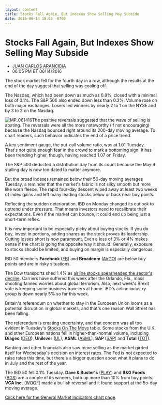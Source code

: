 ```yaml
---
layout: content
title: Stocks Fall Again, But Indexes Show Selling May Subside
date: 2016-06-14 18:05 -0700
---
```



Stocks Fall Again, But Indexes Show Selling May Subside
========================================================




* [JUAN CARLOS ARANCIBIA](https://www.investors.com/author/arancibiaj/ "Posts by JUAN CARLOS ARANCIBIA")
* 06:05 PM ET 06/14/2016




The stock market fell for the fourth day in a row, although the results at the end of the day suggest that selling was cooling off.


The Nasdaq, which had been down as much as 0.8%, closed with a minimal loss of 0.1%. The S&P 500 also ended down less than 0.2%. Volume rose on both major exchanges. Losers led winners by nearly 2 to 1 on the NYSE and by 3 to 2 on the Nasdaq.


![MP_061416](https://www.investors.com/wp-content/uploads/2016/06/MP_061416.jpg)The positive reversals suggested that the wave of selling is abating. The reversals were all the more noteworthy (if not encouraging) because the Nasdaq bounced right around its 200-day moving average. To chart readers, such behavior indicates the end of a price trend.


A key sentiment gauge, the put-call volume ratio, was at 1.01 Tuesday. That's not quite enough fear in the crowd to mark a bottoming sign. It has been trending higher, though, having reached 1.07 on Friday.


The S&P 500 deducted a distribution day from its count because the May 9 stalling day is now too dated to matter anymore.


But the broad indexes remained below their 50-day moving averages Tuesday, a reminder that the market's fabric is not silky smooth but more like worn fleece. The rapid four-day descent wiped away at least two weeks of index gains and left many leading stocks below or back near buy points.


Reflecting the sudden deterioration, IBD on Monday changed its outlook to uptrend under pressure. That means investors need to recalibrate their expectations. Even if the market can bounce, it could end up being just a short-term reflex.


It is now important to be especially picky about buying stocks. If you do buy, invest in portions, adding shares as the stock proves its leadership. Cutting losses short is now paramount. Even a loss of 3% or 4% makes sense if the chart is going the opposite way it should. Generally, exposure to stocks should be limited, and buying on margin is especially dangerous.


IBD 50 members **Facebook** ([FB](https://research.investors.com/quote.aspx?symbol=FB)) and **Broadcom** ([AVGO](https://research.investors.com/quote.aspx?symbol=AVGO)) are below buy points and are in risky situations.


The Dow transports shed 1.4% as [airline stocks spearheaded the sector's decline](https://www.investors.com/news/airline-stocks-continue-to-plummet-amid-perfect-storm/). Carriers have suffered this week after the Orlando, Fla., mass shooting fanned worries about global terrorism. Also, next week's Brexit vote is keeping some business travelers at home. IBD's airline industry group is down nearly 5% so far this week.


Britain's referendum on whether to stay in the European Union looms as a potential disruption in global markets, and that's one reason Wall Street has been falling.


The referendum is creating uncertainty, and that concern was all too evident in Tuesday's [Stocks On The Move](http://research.investors.com/stocksonthemove.aspx?stklist=downs) table. Some stocks from the U.K. and other European nations fell in higher-than-normal volume, including **Diageo** ([DEO](https://research.investors.com/quote.aspx?symbol=DEO)), **Unilever** ([UL](https://research.investors.com/quote.aspx?symbol=UL)), **ASML** ([ASML](https://research.investors.com/quote.aspx?symbol=ASML)), **SAP** ([SAP](https://research.investors.com/quote.aspx?symbol=SAP)) and **Total** ([TOT](https://research.investors.com/quote.aspx?symbol=TOT)).


Banking and other financials also saw more selling as the market girded itself for Wednesday's decision on interest rates. The Fed is not expected to raise rates this time, but there's a bigger question about what it plans to do in July and the rest of the year.


The IBD 50 fell 0.1% Tuesday. **Dave & Buster's** ([PLAY](https://research.investors.com/quote.aspx?symbol=PLAY)) and **B&G Foods** ([BGS](https://research.investors.com/quote.aspx?symbol=BGS)) are a couple of its winners, both up more than 10% from buy points. **VCA Inc.** ([WOOF](https://research.investors.com/quote.aspx?symbol=WOOF)) made a bullish reversal and it found support at the 5o-day moving average.


[Click here for the General Market Indicators chart page](https://www.investors.com/wp-content/uploads/2016/06/IBD1406155111GMI2.pdf).


 


 




